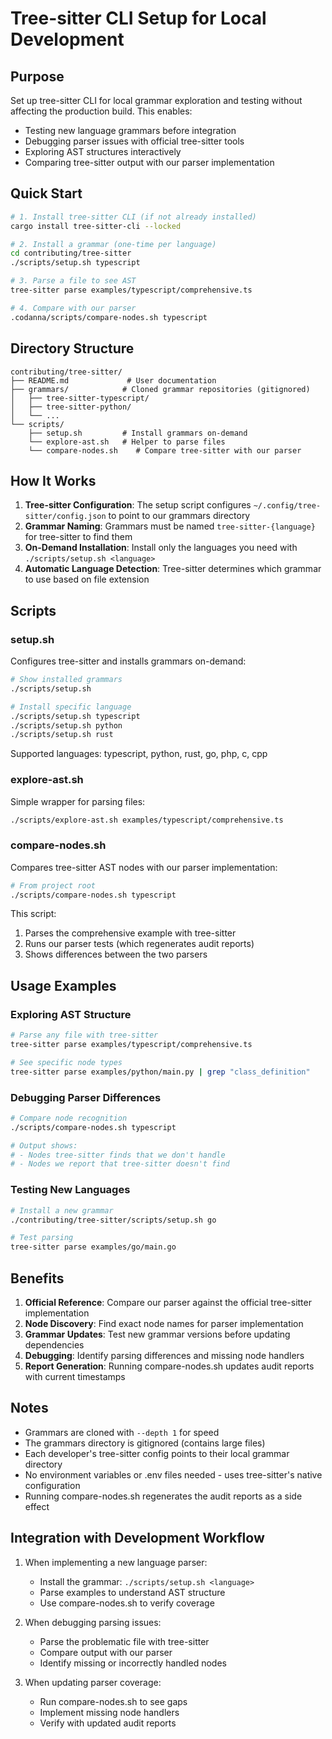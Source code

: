 # Tree-sitter CLI Setup for Local Development

## Purpose

Set up tree-sitter CLI for local grammar exploration and testing without affecting the production build. This enables:
- Testing new language grammars before integration
- Debugging parser issues with official tree-sitter tools
- Exploring AST structures interactively
- Comparing tree-sitter output with our parser implementation

## Quick Start

```bash
# 1. Install tree-sitter CLI (if not already installed)
cargo install tree-sitter-cli --locked

# 2. Install a grammar (one-time per language)
cd contributing/tree-sitter
./scripts/setup.sh typescript

# 3. Parse a file to see AST
tree-sitter parse examples/typescript/comprehensive.ts

# 4. Compare with our parser
.codanna/scripts/compare-nodes.sh typescript
```

## Directory Structure

```
contributing/tree-sitter/
├── README.md             # User documentation
├── grammars/            # Cloned grammar repositories (gitignored)
│   ├── tree-sitter-typescript/
│   ├── tree-sitter-python/
│   └── ...
└── scripts/
    ├── setup.sh         # Install grammars on-demand
    └── explore-ast.sh   # Helper to parse files
    └── compare-nodes.sh    # Compare tree-sitter with our parser
```

## How It Works

1. **Tree-sitter Configuration**: The setup script configures `~/.config/tree-sitter/config.json` to point to our grammars directory
2. **Grammar Naming**: Grammars must be named `tree-sitter-{language}` for tree-sitter to find them
3. **On-Demand Installation**: Install only the languages you need with `./scripts/setup.sh <language>`
4. **Automatic Language Detection**: Tree-sitter determines which grammar to use based on file extension

## Scripts

### setup.sh

Configures tree-sitter and installs grammars on-demand:

```bash
# Show installed grammars
./scripts/setup.sh

# Install specific language
./scripts/setup.sh typescript
./scripts/setup.sh python
./scripts/setup.sh rust
```

Supported languages: typescript, python, rust, go, php, c, cpp

### explore-ast.sh

Simple wrapper for parsing files:

```bash
./scripts/explore-ast.sh examples/typescript/comprehensive.ts
```

### compare-nodes.sh

Compares tree-sitter AST nodes with our parser implementation:

```bash
# From project root
./scripts/compare-nodes.sh typescript
```

This script:
1. Parses the comprehensive example with tree-sitter
2. Runs our parser tests (which regenerates audit reports)
3. Shows differences between the two parsers

## Usage Examples

### Exploring AST Structure

```bash
# Parse any file with tree-sitter
tree-sitter parse examples/typescript/comprehensive.ts

# See specific node types
tree-sitter parse examples/python/main.py | grep "class_definition"
```

### Debugging Parser Differences

```bash
# Compare node recognition
./scripts/compare-nodes.sh typescript

# Output shows:
# - Nodes tree-sitter finds that we don't handle
# - Nodes we report that tree-sitter doesn't find
```

### Testing New Languages

```bash
# Install a new grammar
./contributing/tree-sitter/scripts/setup.sh go

# Test parsing
tree-sitter parse examples/go/main.go
```

## Benefits

1. **Official Reference**: Compare our parser against the official tree-sitter implementation
2. **Node Discovery**: Find exact node names for parser implementation
3. **Grammar Updates**: Test new grammar versions before updating dependencies
4. **Debugging**: Identify parsing differences and missing node handlers
5. **Report Generation**: Running compare-nodes.sh updates audit reports with current timestamps

## Notes

- Grammars are cloned with `--depth 1` for speed
- The grammars directory is gitignored (contains large files)
- Each developer's tree-sitter config points to their local grammar directory
- No environment variables or .env files needed - uses tree-sitter's native configuration
- Running compare-nodes.sh regenerates the audit reports as a side effect

## Integration with Development Workflow

1. When implementing a new language parser:
   - Install the grammar: `./scripts/setup.sh <language>`
   - Parse examples to understand AST structure
   - Use compare-nodes.sh to verify coverage

2. When debugging parsing issues:
   - Parse the problematic file with tree-sitter
   - Compare output with our parser
   - Identify missing or incorrectly handled nodes

3. When updating parser coverage:
   - Run compare-nodes.sh to see gaps
   - Implement missing node handlers
   - Verify with updated audit reports
